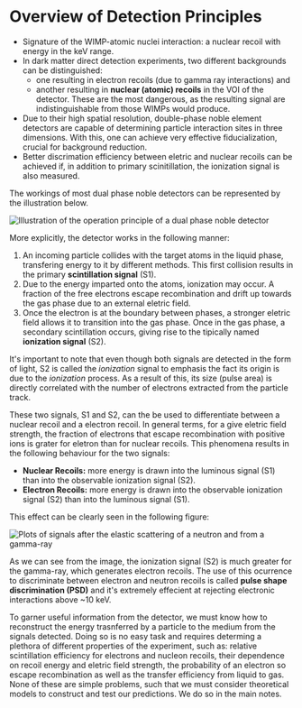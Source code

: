 # Overview of Detection Principles

 * Signature of the WIMP-atomic nuclei interaction: a nuclear recoil with energy in the keV range.
 * In dark matter direct detection experiments, two different backgrounds can be distinguished:
	* one resulting in electron recoils (due to gamma ray interactions) and
	* another resulting in **nuclear (atomic) recoils** in the VOI of the detector. These are the most dangerous, as the resulting signal are indistinguishable from those WIMPs would produce.
 * Due to their high spatial resolution, double-phase noble element detectors are capable of determining particle interaction sites in three dimensions. With this, one can achieve very effective fiducialization, crucial for background reduction.
 * Better discrimation efficiency between eletric and nuclear recoils can be achieved if, in addition to primary scinitillation, the ionization signal is also measured.

The workings of most dual phase noble detectors can be represented by the illustration below.

![Illustration of the operation principle of a dual phase noble detector](https://github.com/migueldbg/DSNotes-Ar-recoil-energy/blob/master/figures/V.%20Chepel%20and%20H.%20Ara%C3%BAjo%20(arxiv:1207.2292)%20-%20FIgure%202.png)

More explicitly, the detector works in the following manner:
 
1. An incoming particle collides with the target atoms in the liquid phase, transfering energy to it by different methods. This first collision results in the primary **scintillation signal** (S1).
1. Due to the energy imparted onto the atoms, ionization may occur. A fraction of the free electrons escape recombination and drift up towards the gas phase due to an external eletric field.
1. Once the electron is at the boundary between phases, a stronger eletric field allows it to transition into the gas phase. Once in the gas phase, a secondary scintillation occurs, giving rise to the tipically named **ionization signal** (S2).

It's important to note that even though both signals are detected in the form of light, S2 is called the *ionization* signal to emphasis the fact its origin is due to the *ionization* process. As a result of this, its size (pulse area) is directly correlated with the number of electrons extracted from the particle track.

These two signals, S1 and S2, can the be used to differentiate between a nuclear recoil and a electron recoil. In general terms, for a give eletric field strength, the fraction of electrons that escape recombination with positive ions is grater for eletron than for nuclear recoils. This phenomena results in the following behaviour for the two signals:
* **Nuclear Recoils:** more energy is drawn into the luminous signal (S1) than into the observable ionization signal (S2).
* **Electron Recoils:** more energy is drawn into the observable ionization signal (S2) than into the luminous signal (S1).

This effect can be clearly seen in the following figure:

![Plots of signals after the elastic scattering of a neutron and from a gamma-ray](https://github.com/migueldbg/DSNotes-Ar-recoil-energy/blob/master/figures/V.%20Chepel%20and%20H.%20Ara%C3%BAjo%20(arxiv:1207.2292)%20-%20Figure%203.png)

As we can see from the image, the ionization signal (S2) is much greater for the gamma-ray, which generates electron recoils. The use of this ocurrence to discriminate between electron and neutron recoils is called **pulse shape discrimination (PSD)** and it's extremely effecient at rejecting electronic interactions above ~10 keV.

To garner useful information from the detector, we must know how to reconstruct the energy trasnferred by a particle to the medium from the signals detected. Doing so is no easy task and requires determing a plethora of different properties of the experiment, such as: relative scintillation efficiency for electrons and nucleon recoils, their dependence on recoil energy and eletric field strength, the probability of an electron so escape recombination as well as the transfer efficiency from liquid to gas. None of these are simple problems, such that we must consider theoretical models to construct and test our predictions. We do so in the main notes.
